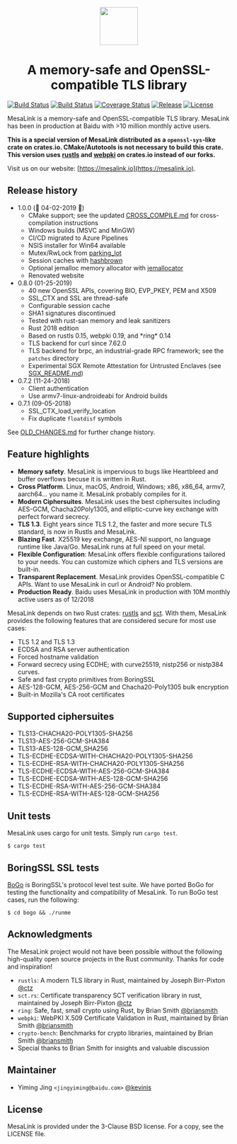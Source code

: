 <p align="center"><img src="logo.png" height="86" /></p>

<h1 align="center"> A memory-safe and OpenSSL-compatible TLS library </h1>

[![Build Status](https://travis-ci.com/mesalock-linux/mesalink.svg?branch=master)](https://travis-ci.com/mesalock-linux/mesalink)
[![Build Status](https://dev.azure.com/mesalink/MesaLink/_apis/build/status/mesalock-linux.mesalink?branchName=master)](https://dev.azure.com/mesalink/MesaLink/_build/latest?definitionId=1&branchName=master)
[![Coverage Status](https://codecov.io/gh/mesalock-linux/mesalink/branch/master/graph/badge.svg)](https://codecov.io/gh/mesalock-linux/mesalink)
[![Release](https://img.shields.io/github/release/mesalock-linux/mesalink.svg)](https://github.com/mesalock-linux/mesalink/releases)
[![License](https://img.shields.io/badge/license-BSD-blue.svg)](LICENSE)

MesaLink is a memory-safe and OpenSSL-compatible TLS library.
MesaLink has been in production at Baidu with >10 million monthly active users.

**This is a special version of MesaLink distributed as a `openssl-sys`-like
crate on crates.io. CMake/Autotools is not necessary to build this crate. This
version uses [rustls](https://crates.io/crates/rustls) and
[webpki](https://crates.io/crates/rustls) on crates.io instead of our forks.**

Visit us on our website: [https://mesalink.io](https://mesalink.io).

## Release history
* 1.0.0 (🎂 04-02-2019 🎂)
  - CMake support; see the updated [CROSS_COMPILE.md](https://github.com/mesalock-linux/mesalink/blob/master/CROSS_COMPILE.md) for cross-compilation instructions
  - Windows builds (MSVC and MinGW)
  - CI/CD migrated to Azure Pipelines
  - NSIS installer for Win64 available
  - Mutex/RwLock from [parking_lot](https://crates.io/crates/parking_lot)
  - Session caches with [hashbrown](https://crates.io/crates/hashbrown)
  - Optional jemalloc memory allocator with [jemallocator](https://crates.io/crates/jemallocator)
  - Renovated website
* 0.8.0 (01-25-2019)
  - 40 new OpenSSL APIs, covering BIO, EVP_PKEY, PEM and X509
  - SSL_CTX and SSL are thread-safe
  - Configurable session cache
  - SHA1 signatures discontinued
  - Tested with rust-san memory and leak sanitizers
  - Rust 2018 edition
  - Based on rustls 0.15, webpki 0.19, and \*ring\* 0.14
  - TLS backend for curl since 7.62.0
  - TLS backend for brpc, an industrial-grade RPC framework; see the `patches`
    directory
  - Experimental SGX Remote Attestation for Untrusted Enclaves (see
    [SGX_README.md](examples/sgx_uera_client/SGX_README.md))
* 0.7.2 (11-24-2018)
  - Client authentication
  - Use armv7-linux-androideabi for Android builds
* 0.7.1 (09-05-2018)
  - SSL_CTX_load_verify_location
  - Fix duplicate `floatdisf` symbols

See [OLD_CHANGES.md](OLD_CHANGES.md) for further change history.

## Feature highlights

 * **Memory safety**. MesaLink is impervious to bugs like Heartbleed and buffer
   overflows becuse it is written in Rust.
 * **Cross Platform**. Linux, macOS, Android, Windows; x86, x86_64, armv7,
   aarch64... you name it. MesaLink probably compiles for it.
 * **Modern Ciphersuites**. MesaLink uses the best ciphersuites including
   AES-GCM, Chacha20Poly1305, and elliptic-curve key exchange with perfect
   forward secrecy.
 * **TLS 1.3**. Eight years since TLS 1.2, the faster and more secure TLS standard, is now in Rustls and MesaLink.
 * **Blazing Fast**. X25519 key exchange, AES-NI support, no language runtime
   like Java/Go. MesaLink runs at full speed on your metal.
 * **Flexible Configuration**: MesaLink offers flexible configurations tailored
   to your needs. You can customize which ciphers and TLS versions are built-in.
 * **Transparent Replacement**. MesaLink provides OpenSSL-compatible C APIs.
   Want to use MesaLink in curl or Android? No problem.
 * **Production Ready**. Baidu uses MesaLink in production with 10M monthly
   active users as of 12/2018

MesaLink depends on two Rust crates: [rustls](https://github.com/ctz/rustls) and
[sct](https://github.com/ctz/sct.rs). With them, MesaLink provides the following
features that are considered secure for most use cases:

* TLS 1.2 and TLS 1.3
* ECDSA and RSA server authentication
* Forced hostname validation
* Forward secrecy using ECDHE; with curve25519, nistp256 or nistp384 curves.
* Safe and fast crypto primitives from BoringSSL
* AES-128-GCM, AES-256-GCM and Chacha20-Poly1305 bulk encryption
* Built-in Mozilla's CA root certificates

## Supported ciphersuites

* TLS13-CHACHA20-POLY1305-SHA256
* TLS13-AES-256-GCM-SHA384
* TLS13-AES-128-GCM_SHA256
* TLS-ECDHE-ECDSA-WITH-CHACHA20-POLY1305-SHA256
* TLS-ECDHE-RSA-WITH-CHACHA20-POLY1305-SHA256
* TLS-ECDHE-ECDSA-WITH-AES-256-GCM-SHA384
* TLS-ECDHE-ECDSA-WITH-AES-128-GCM-SHA256
* TLS-ECDHE-RSA-WITH-AES-256-GCM-SHA384
* TLS-ECDHE-RSA-WITH-AES-128-GCM-SHA256

## Unit tests
MesaLink uses cargo for unit tests. Simply run `cargo test`.

```
$ cargo test
```

## BoringSSL SSL tests
[BoGo](https://github.com/google/boringssl/tree/master/ssl/test) is BoringSSL's
protocol level test suite. We have ported BoGo for testing the functionality and
compatibility of MesaLink. To run BoGo test cases, run the following:

```
$ cd bogo && ./runme
```

## Acknowledgments
The MesaLink project would not have been possible without the following
high-quality open source projects in the Rust community. Thanks for code and
inspiration!

  * `rustls`: A modern TLS library in Rust, maintained by Joseph Birr-Pixton
    [@ctz](https://github.com/ctz)
  * `sct.rs`: Certificate transparency SCT verification library in rust,
    maintained by Joseph Birr-Pixton [@ctz](https://github.com/ctz)
  * `ring`: Safe, fast, small crypto using Rust, by Brian Smith
    [@briansmith](https://github.com/briansmith)
  * `webpki`: WebPKI X.509 Certificate Validation in Rust, maintained by Brian
    Smith [@briansmith](https://github.com/briansmith)
  * `crypto-bench`: Benchmarks for crypto libraries, maintained by Brian Smith
    [@briansmith](https://github.com/briansmith)
  * Special thanks to Brian Smith for insights and valuable discussion

## Maintainer

 * Yiming Jing `<jingyiming@baidu.com>` [@kevinis](https://github.com/kevinis)

## License
MesaLink is provided under the 3-Clause BSD license. For a copy, see the LICENSE
file.
